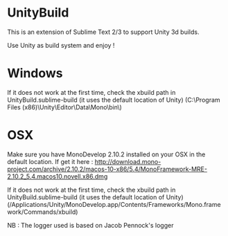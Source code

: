 UnityBuild
========

This is an extension of Sublime Text 2/3 to support Unity 3d builds.

Use Unity as build system and enjoy !

Windows
========

If it does not work at the first time, check the xbuild path in UnityBuild.sublime-build (it uses the default location of Unity)
(C:\\Program Files (x86)\\Unity\\Editor\\Data\\Mono\\bin\\)

OSX
========

Make sure you have MonoDevelop 2.10.2 installed on your OSX in the default location.
If get it here : http://download.mono-project.com/archive/2.10.2/macos-10-x86/5.4/MonoFramework-MRE-2.10.2_5.4.macos10.novell.x86.dmg

If it does not work at the first time, check the xbuild path in UnityBuild.sublime-build (it uses the default location of Unity)
(/Applications/Unity/MonoDevelop.app/Contents/Frameworks/Mono.framework/Commands/xbuild)


NB : The logger used is based on Jacob Pennock's logger

